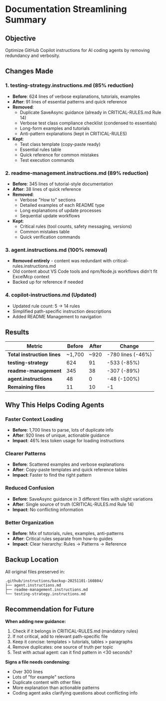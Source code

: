 # Documentation Streamlining Summary

## Objective
Optimize GitHub Copilot instructions for AI coding agents by removing redundancy and verbosity.

## Changes Made

### 1. testing-strategy.instructions.md (85% reduction)
- **Before**: 624 lines of verbose explanations, tutorials, examples
- **After**: 91 lines of essential patterns and quick reference
- **Removed**:
  - Duplicate SaveAsync guidance (already in CRITICAL-RULES.md Rule 14)
  - Verbose test class compliance checklist (condensed to essentials)
  - Long-form examples and tutorials
  - Anti-pattern explanations (kept in CRITICAL-RULES)
- **Kept**:
  - Test class template (copy-paste ready)
  - Essential rules table
  - Quick reference for common mistakes
  - Test execution commands

### 2. readme-management.instructions.md (89% reduction)
- **Before**: 345 lines of tutorial-style documentation
- **After**: 38 lines of quick reference
- **Removed**:
  - Verbose "How to" sections
  - Detailed examples of each README type
  - Long explanations of update processes
  - Sequential update workflows
- **Kept**:
  - Critical rules (tool counts, safety messaging, versions)
  - Common mistakes table
  - Quick verification commands

### 3. agent.instructions.md (100% removal)
- **Removed entirely** - content was redundant with critical-rules.instructions.md
- Old content about VS Code tools and npm/Node.js workflows didn't fit ExcelMcp context
- Backed up for reference if needed

### 4. copilot-instructions.md (Updated)
- Updated rule count: 5 → 14 rules
- Simplified path-specific instruction descriptions
- Added README Management to navigation

## Results

| Metric | Before | After | Change |
|--------|--------|-------|--------|
| **Total instruction lines** | ~1,700 | ~920 | -780 lines (-46%) |
| **testing-strategy** | 624 | 91 | -533 (-85%) |
| **readme-management** | 345 | 38 | -307 (-89%) |
| **agent.instructions** | 48 | 0 | -48 (-100%) |
| **Remaining files** | 11 | 10 | -1 |

## Why This Helps Coding Agents

### Faster Context Loading
- **Before**: 1,700 lines to parse, lots of duplicate info
- **After**: 920 lines of unique, actionable guidance
- **Impact**: 46% less token usage for loading instructions

### Clearer Patterns
- **Before**: Scattered examples and verbose explanations
- **After**: Copy-paste templates and quick reference tables
- **Impact**: Faster to find the right pattern

### Reduced Confusion
- **Before**: SaveAsync guidance in 3 different files with slight variations
- **After**: Single source of truth (CRITICAL-RULES.md Rule 14)
- **Impact**: No conflicting information

### Better Organization
- **Before**: Mix of tutorials, rules, examples, anti-patterns
- **After**: Critical rules separate from how-to guides
- **Impact**: Clear hierarchy: Rules → Patterns → Reference

## Backup Location

All original files preserved in:
```
.github/instructions/backup-20251101-160804/
├── agent.instructions.md
├── readme-management.instructions.md
└── testing-strategy.instructions.md
```

## Recommendation for Future

**When adding new guidance:**
1. Check if it belongs in CRITICAL-RULES.md (mandatory rules)
2. If not critical, add to relevant path-specific file
3. Keep it concise: templates > tutorials, tables > paragraphs
4. Remove duplicates: one source of truth per topic
5. Test with actual agent: can it find pattern in <30 seconds?

**Signs a file needs condensing:**
- Over 300 lines
- Lots of "for example" sections
- Duplicate content with other files
- More explanation than actionable patterns
- Coding agent asks clarifying questions about conflicting info
